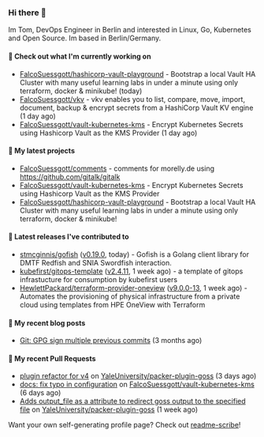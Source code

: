 ### Hi there 👋

Im Tom, DevOps Engineer in Berlin and interested in Linux, Go, Kubernetes and Open Source.
Im based in Berlin/Germany.

#### 👷 Check out what I'm currently working on

- [FalcoSuessgott/hashicorp-vault-playground](https://github.com/FalcoSuessgott/hashicorp-vault-playground) - Bootstrap a local Vault HA Cluster with many useful learning labs in under a minute using only terraform, docker &amp; minikube! (today)
- [FalcoSuessgott/vkv](https://github.com/FalcoSuessgott/vkv) - vkv enables you to list, compare, move, import, document, backup &amp; encrypt secrets from a HashiCorp Vault KV engine (1 day ago)
- [FalcoSuessgott/vault-kubernetes-kms](https://github.com/FalcoSuessgott/vault-kubernetes-kms) - Encrypt Kubernetes Secrets using Hashicorp Vault as the KMS Provider (1 day ago)

#### 🌱 My latest projects

- [FalcoSuessgott/comments](https://github.com/FalcoSuessgott/comments) - comments for morelly.de using https://github.com/gitalk/gitalk
- [FalcoSuessgott/vault-kubernetes-kms](https://github.com/FalcoSuessgott/vault-kubernetes-kms) - Encrypt Kubernetes Secrets using Hashicorp Vault as the KMS Provider
- [FalcoSuessgott/hashicorp-vault-playground](https://github.com/FalcoSuessgott/hashicorp-vault-playground) - Bootstrap a local Vault HA Cluster with many useful learning labs in under a minute using only terraform, docker &amp; minikube!

#### 🔭 Latest releases I've contributed to

- [stmcginnis/gofish](https://github.com/stmcginnis/gofish) ([v0.19.0](https://github.com/stmcginnis/gofish/releases/tag/v0.19.0), today) - Gofish is a Golang client library for DMTF Redfish and SNIA Swordfish interaction.
- [kubefirst/gitops-template](https://github.com/kubefirst/gitops-template) ([v2.4.11](https://github.com/kubefirst/gitops-template/releases/tag/v2.4.11), 1 week ago) - a template of gitops infrastucture for consumption by kubefirst users
- [HewlettPackard/terraform-provider-oneview](https://github.com/HewlettPackard/terraform-provider-oneview) ([v9.0.0-13](https://github.com/HewlettPackard/terraform-provider-oneview/releases/tag/v9.0.0-13), 1 week ago) - Automates the provisioning of physical infrastructure from a private cloud using templates from HPE OneView with Terraform

#### 📜 My recent blog posts

- [Git: GPG sign multiple previous commits](https://morelly.de/post/20240328_git_gpg_sign_commits/) (3 months ago)

#### 🔨 My recent Pull Requests

- [plugin refactor for v4](https://github.com/YaleUniversity/packer-plugin-goss/pull/101) on [YaleUniversity/packer-plugin-goss](https://github.com/YaleUniversity/packer-plugin-goss) (3 days ago)
- [docs: fix typo in configuration](https://github.com/FalcoSuessgott/vault-kubernetes-kms/pull/75) on [FalcoSuessgott/vault-kubernetes-kms](https://github.com/FalcoSuessgott/vault-kubernetes-kms) (6 days ago)
- [Adds output_file as a attribute to redirect goss output to the specified file](https://github.com/YaleUniversity/packer-plugin-goss/pull/100) on [YaleUniversity/packer-plugin-goss](https://github.com/YaleUniversity/packer-plugin-goss) (1 week ago)

Want your own self-generating profile page? Check out [readme-scribe](https://github.com/muesli/readme-scribe)!